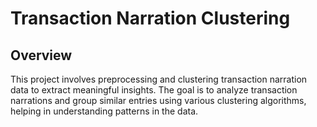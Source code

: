# Transaction Narration Clustering

## Overview

This project involves preprocessing and clustering transaction narration data to extract meaningful insights. The goal is to analyze transaction narrations and group similar entries using various clustering algorithms, helping in understanding patterns in the data.
